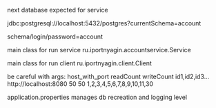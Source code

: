 next database expected for service

jdbc:postgresql://localhost:5432/postgres?currentSchema=account 

schema/login/password=account

main class for run service
ru.iportnyagin.accountservice.Service

main class for run client 
ru.iportnyagin.client.Client

be careful with args:
host_with_port readCount writeCount id1,id2,id3...
http://localhost:8080 50 50 1,2,3,4,5,6,7,8,9,10,11,30

application.properties manages db recreation and logging level 
